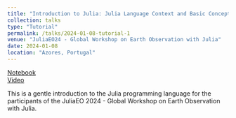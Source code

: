 ```yaml
---
title: "Introduction to Julia: Julia Language Context and Basic Concepts"
collection: talks
type: "Tutorial"
permalink: /talks/2024-01-08-tutorial-1
venue: "JuliaEO24 - Global Workshop on Earth Observation with Julia"
date: 2024-01-08
location: "Azores, Portugal"
---
```


[Notebook](https://github.com/AIRCentre/JuliaEO24/tree/main/notebooks/Julia_Language_Context_and_Basic_Concepts)  
[Video](https://youtu.be/PlnReoGtmfg?si=tCf0bfltsxTCe8LD)

This is a gentle introduction to the Julia programming language for the participants of the JuliaEO 2024 - Global Workshop on Earth Observation with Julia.
